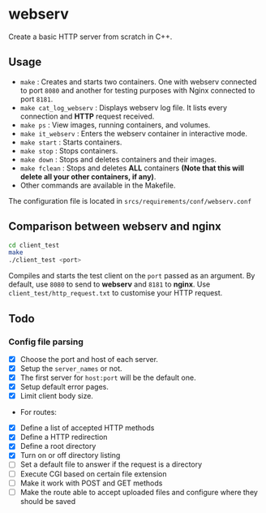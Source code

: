 # webserv
Create a basic HTTP server from scratch in C++.

## Usage

- ` make ` : Creates and starts two containers. One with webserv connected to port ` 8080 ` and another for testing purposes with Nginx connected to port ` 8181 `.
- ` make cat_log_webserv ` : Displays webserv log file. It lists every connection and **HTTP** request received.
- ` make ps ` :  View images, running containers, and volumes.
- ` make it_webserv ` :  Enters the webserv container in interactive mode.
- ` make start ` : Starts containers.
- ` make stop ` : Stops containers.
- ` make down ` : Stops and deletes containers and their images.
- ` make fclean ` : Stops and deletes **ALL** containers **(Note that this will delete all your other containers, if any)**.
- Other commands are available in the Makefile.

The configuration file is located in ` srcs/requirements/conf/webserv.conf `

## Comparison between webserv and nginx

``` bash
cd client_test
make
./client_test <port>
```
Compiles and starts the test client on the ` port ` passed as an argument. By default, use ` 8080 ` to send to **webserv** and ` 8181 ` to **nginx**.
Use ` client_test/http_request.txt ` to customise your HTTP request.

## Todo

### Config file parsing
- [x] Choose the port and host of each server.  
- [x] Setup the ```server_names``` or not.  
- [x] The first server for ```host:port``` will be the default one.  
- [x] Setup default error pages.  
- [x] Limit client body size.  
- For routes:  
- [x] Define a list of accepted HTTP methods  
- [x] Define a HTTP redirection  
- [x] Define a root directory  
- [x] Turn on or off directory listing  
- [ ] Set a default file to answer if the request is a directory  
- [ ] Execute CGI based on certain file extension  
- [ ] Make it work with POST and GET methods  
- [ ] Make the route able to accept uploaded files and configure where they should be saved  
